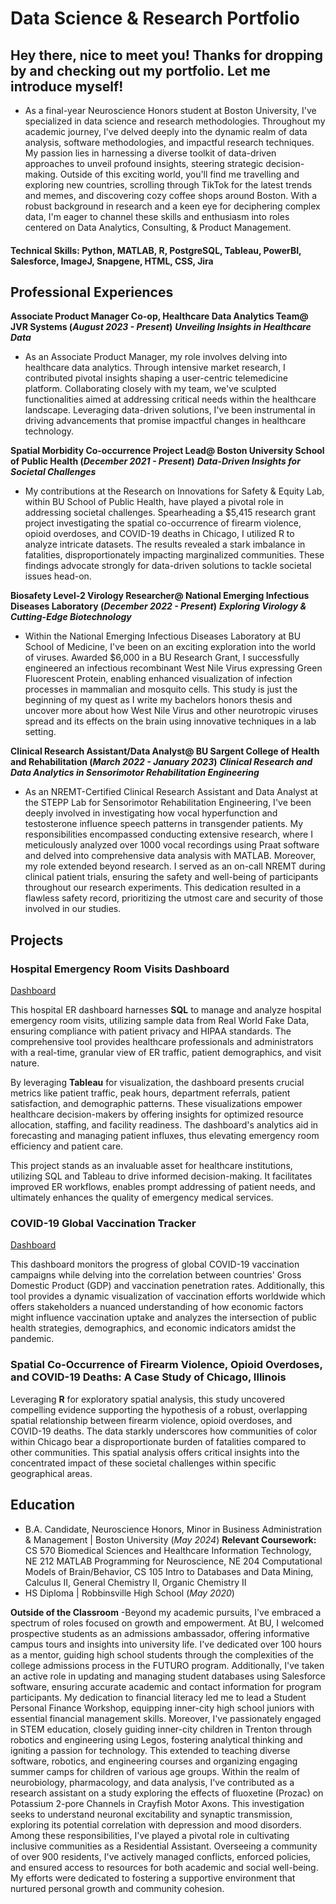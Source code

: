 # Data Science & Research Portfolio

## Hey there, nice to meet you! Thanks for dropping by and checking out my portfolio. Let me introduce myself!  
- As a final-year Neuroscience Honors student at Boston University, I've specialized in data science and research methodologies. Throughout my academic journey, I've delved deeply into the dynamic realm of data analysis, software methodologies, and impactful research techniques. My passion lies in harnessing a diverse toolkit of data-driven approaches to unveil profound insights, steering strategic decision-making. Outside of this exciting world, you'll find me travelling and exploring new countries, scrolling through TikTok for the latest trends and memes, and discovering cozy coffee shops around Boston. With a robust background in research and a keen eye for deciphering complex data, I'm eager to channel these skills and enthusiasm into roles centered on Data Analytics, Consulting, & Product Management.

#### Technical Skills: Python, MATLAB, R, PostgreSQL, Tableau, PowerBI, Salesforce, ImageJ, Snapgene, HTML, CSS, Jira

## Professional Experiences 
**Associate Product Manager Co-op, Healthcare Data Analytics Team@ JVR Systems (_August 2023 - Present_)**
***Unveiling Insights in Healthcare Data***
- As an Associate Product Manager, my role involves delving into healthcare data analytics. Through intensive market research, I contributed pivotal insights shaping a user-centric telemedicine platform. Collaborating closely with my team, we've sculpted functionalities aimed at addressing critical needs within the healthcare landscape. Leveraging data-driven solutions, I've been instrumental in driving advancements that promise impactful changes in healthcare technology.

**Spatial Morbidity Co-occurrence Project Lead@ Boston University School of Public Health (_December 2021 - Present_)**
***Data-Driven Insights for Societal Challenges***
- My contributions at the Research on Innovations for Safety & Equity Lab, within BU School of Public Health, have played a pivotal role in addressing societal challenges. Spearheading a $5,415 research grant project investigating the spatial co-occurrence of firearm violence, opioid overdoses, and COVID-19 deaths in Chicago, I utilized R to analyze intricate datasets. The results revealed a stark imbalance in fatalities, disproportionately impacting marginalized communities. These findings advocate strongly for data-driven solutions to tackle societal issues head-on.

**Biosafety Level-2 Virology Researcher@ National Emerging Infectious Diseases Laboratory (_December 2022 - Present_)**
***Exploring Virology & Cutting-Edge Biotechnology***
- Within the National Emerging Infectious Diseases Laboratory at BU School of Medicine, I've been on an exciting exploration into the world of viruses. Awarded $6,000 in a BU Research Grant, I successfully engineered an infectious recombinant West Nile Virus expressing Green Fluorescent Protein, enabling enhanced visualization of infection processes in mammalian and mosquito cells. This study is just the beginning of my quest as I write my bachelors honors thesis and uncover more about how West Nile Virus and other neurotropic viruses spread and its effects on the brain using innovative techniques in a lab setting.

**Clinical Research Assistant/Data Analyst@ BU Sargent College of Health and Rehabilitation (_March 2022 - January 2023_)**
***Clinical Research and Data Analytics in Sensorimotor Rehabilitation Engineering***
- As an NREMT-Certified Clinical Research Assistant and Data Analyst at the STEPP Lab for Sensorimotor Rehabilitation Engineering, I've been deeply involved in investigating how vocal hyperfunction and testosterone influence speech patterns in transgender patients. My responsibilities encompassed conducting extensive research, where I meticulously analyzed over 1000 vocal recordings using Praat software and delved into comprehensive data analysis with MATLAB. Moreover, my role extended beyond research. I served as an on-call NREMT during clinical patient trials, ensuring the safety and well-being of participants throughout our research experiments. This dedication resulted in a flawless safety record, prioritizing the utmost care and security of those involved in our studies.

## Projects
### Hospital Emergency Room Visits Dashboard
[Dashboard](https://public.tableau.com/views/HospitalEmergencyRoomVisitsDashboard/ERDashboard?:language=en-US&:display_count=n&:origin=viz_share_link)

This hospital ER dashboard harnesses **SQL** to manage and analyze hospital emergency room visits, utilizing sample data from Real World Fake Data, ensuring compliance with patient privacy and HIPAA standards. The comprehensive tool provides healthcare professionals and administrators with a real-time, granular view of ER traffic, patient demographics, and visit nature.

By leveraging **Tableau** for visualization, the dashboard presents crucial metrics like patient traffic, peak hours, department referrals, patient satisfaction, and demographic patterns. These visualizations empower healthcare decision-makers by offering insights for optimized resource allocation, staffing, and facility readiness. The dashboard's analytics aid in forecasting and managing patient influxes, thus elevating emergency room efficiency and patient care.

This project stands as an invaluable asset for healthcare institutions, utilizing SQL and Tableau to drive informed decision-making. It facilitates improved ER workflows, enables prompt addressing of patient needs, and ultimately enhances the quality of emergency medical services.

### COVID-19 Global Vaccination Tracker 
[Dashboard](https://public.tableau.com/views/COVID-19GlobalVaccinationTracker_17004592774720/COVIDVaccineTracker?:language=en-US&:display_count=n&:origin=viz_share_link)

This dashboard monitors the progress of global COVID-19 vaccination campaigns while delving into the correlation between countries' Gross Domestic Product (GDP) and vaccination penetration rates. Additionally, this tool provides a dynamic visualization of vaccination efforts worldwide which offers stakeholders a nuanced understanding of how economic factors might influence vaccination uptake and analyzes the intersection of public health strategies, demographics, and economic indicators amidst the pandemic.

<!-- This content will not appear in the rendered Markdown -->

<!-- ![EEG Band Discovery](/assets/img/eeg_band_discovery.jpeg) -->

<!-- ![Bike Study](/assets/img/bike_study.jpeg)  -->

### Spatial Co-Occurrence of Firearm Violence, Opioid Overdoses, and COVID-19 Deaths: A Case Study of Chicago, Illinois

Leveraging **R** for exploratory spatial analysis, this study uncovered compelling evidence supporting the hypothesis of a robust, overlapping spatial relationship between firearm violence, opioid overdoses, and COVID-19 deaths. The data starkly underscores how communities of color within Chicago bear a disproportionate burden of fatalities compared to other communities. This spatial analysis offers critical insights into the concentrated impact of these societal challenges within specific geographical areas.

## Education 
- B.A. Candidate, Neuroscience Honors, Minor in Business Administration & Management | Boston University (_May 2024_)
**Relevant Coursework:** CS 570 Biomedical Sciences and Healthcare Information Technology, NE 212 MATLAB Programming for Neuroscience, NE 204 Computational Models of Brain/Behavior, CS 105 Intro to Databases and Data Mining, Calculus II, General Chemistry II, Organic Chemistry II   
- HS Diploma | Robbinsville High School (_May 2020_)

**Outside of the Classroom**
-Beyond my academic pursuits, I've embraced a spectrum of roles focused on growth and empowerment. At BU, I welcomed prospective students as an admissions ambassador, offering informative campus tours and insights into university life. I've dedicated over 100 hours as a mentor, guiding high school students through the complexities of the college admissions process in the FUTURO program. Additionally, I've taken an active role in updating and managing student databases using Salesforce software, ensuring accurate academic and contact information for program participants. My dedication to financial literacy led me to lead a Student Personal Finance Workshop, equipping inner-city high school juniors with essential financial management skills. Moreover, I've passionately engaged in STEM education, closely guiding inner-city children in Trenton through robotics and engineering using Legos, fostering analytical thinking and igniting a passion for technology. This extended to teaching diverse software, robotics, and engineering courses and organizing engaging summer camps for children of various age groups. Within the realm of neurobiology, pharmacology, and data analysis, I've contributed as a research assistant on a study exploring the effects of fluoxetine (Prozac) on Potassium 2-pore Channels in Crayfish Motor Axons. This investigation seeks to understand neuronal excitability and synaptic transmission, exploring its potential correlation with depression and mood disorders. Among these responsibilities, I've played a pivotal role in cultivating inclusive communities as a Residential Assistant. Overseeing a community of over 900 residents, I've actively managed conflicts, enforced policies, and ensured access to resources for both academic and social well-being. My efforts were dedicated to fostering a supportive environment that nurtured personal growth and community cohesion.

